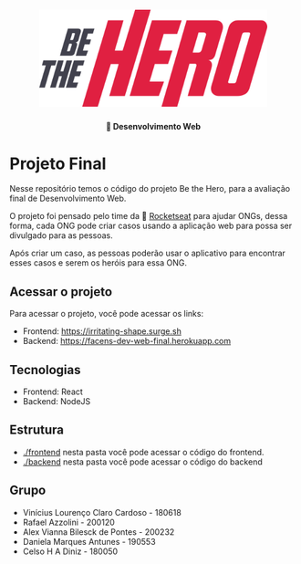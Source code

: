 <h1 align="center">
    <img alt="Be The Hero" src="./github/assets/logo.svg" width="400px" />
</h1>

<h4 align="center">
  🚀 Desenvolvimento Web
</h4>

# Projeto Final

Nesse repositório temos o código do projeto Be the Hero, para a avaliação final de Desenvolvimento Web.

O projeto foi pensado pelo time da :rocket: [Rocketseat](https://github.com/Rocketseat) para ajudar ONGs, dessa forma, cada ONG pode criar casos usando a aplicação web para possa ser divulgado para as pessoas.

Após criar um caso, as pessoas poderão usar o aplicativo para encontrar esses casos e serem os heróis para essa ONG.

## Acessar o projeto

Para acessar o projeto, você pode acessar os links:

- Frontend: https://irritating-shape.surge.sh
- Backend: https://facens-dev-web-final.herokuapp.com

## Tecnologias

- Frontend: React
- Backend: NodeJS

## Estrutura

- [./frontend](./frontend) nesta pasta você pode acessar o código do frontend.
- [./backend](./backend) nesta pasta você pode acessar o código do backend

## Grupo

- Vinícius Lourenço Claro Cardoso - 180618
- Rafael Azzolini - 200120
- Alex Vianna Bilesck de Pontes - 200232
- Daniela Marques Antunes - 190553
- Celso H A Diniz - 180050
